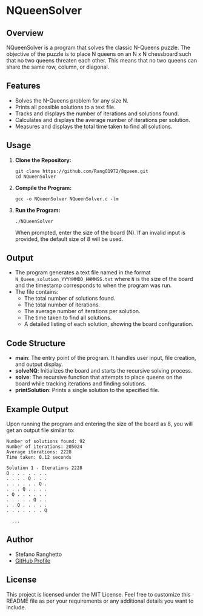# NQueenSolver

## Overview

NQueenSolver is a program that solves the classic N-Queens puzzle. The objective of the puzzle is to place N queens on an N x N chessboard such that no two queens threaten each other. This means that no two queens can share the same row, column, or diagonal.

## Features

- Solves the N-Queens problem for any size N.
- Prints all possible solutions to a text file.
- Tracks and displays the number of iterations and solutions found.
- Calculates and displays the average number of iterations per solution.
- Measures and displays the total time taken to find all solutions.

## Usage

1. **Clone the Repository:**
    ```
    git clone https://github.com/RangO1972/8queen.git
    cd NQueenSolver
    ```

2. **Compile the Program:**
    ```
    gcc -o NQueenSolver NQueenSolver.c -lm
    ```

3. **Run the Program:**
    ```
    ./NQueenSolver
    ```

    When prompted, enter the size of the board (N). If an invalid input is provided, the default size of 8 will be used.

## Output

- The program generates a text file named in the format `N_Queen_solution_YYYYMMDD_HHMMSS.txt` where `N` is the size of the board and the timestamp corresponds to when the program was run.
- The file contains:
  - The total number of solutions found.
  - The total number of iterations.
  - The average number of iterations per solution.
  - The time taken to find all solutions.
  - A detailed listing of each solution, showing the board configuration.

## Code Structure

- **main**: The entry point of the program. It handles user input, file creation, and output display.
- **solveNQ**: Initializes the board and starts the recursive solving process.
- **solve**: The recursive function that attempts to place queens on the board while tracking iterations and finding solutions.
- **printSolution**: Prints a single solution to the specified file.

## Example Output

Upon running the program and entering the size of the board as 8, you will get an output file similar to:
```
Number of solutions found: 92
Number of iterations: 205024
Average iterations: 2228
Time taken: 0.12 seconds
   
Solution 1 - Iterations 2228
Q . . . . . . .
. . . . Q . . .
. . . . . . Q .
. . . Q . . . .
. Q . . . . . .
. . . . . Q . .
. . Q . . . . .
. . . . . . . Q
    
  ...

```

  
## Author

- Stefano Ranghetto
- [GitHub Profile](https://github.com/RangO1972)

## License

This project is licensed under the MIT License.
Feel free to customize this README file as per your requirements or any additional details you want to include.
